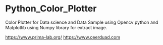 # Python_Color_Plotter
Color Plotter for Data science and Data Sample
using Opencv python and Matplotlib
using Numpy library for extract image.

https://www.prima-lab.org/
https://www.ceerduad.com
